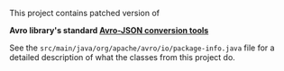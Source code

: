 This project contains patched version of 

**Avro library's standard [Avro-JSON conversion tools](https://github.com/apache/avro/tree/trunk/lang/java/avro/)**

See the `src/main/java/org/apache/avro/io/package-info.java` file for a detailed description of what the classes from this project do.
